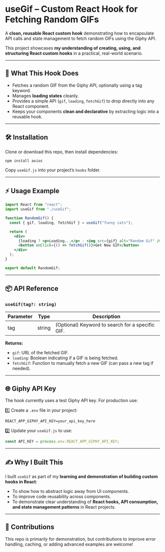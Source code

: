 # useGif – Custom React Hook for Fetching Random GIFs

A **clean, reusable React custom hook** demonstrating how to encapsulate API calls and state management to fetch random GIFs using the Giphy API.

This project showcases **my understanding of creating, using, and structuring React custom hooks** in a practical, real-world scenario.

---

## 🚀 What This Hook Does

* Fetches a random GIF from the Giphy API, optionally using a tag keyword.
* Manages **loading states** cleanly.
* Provides a simple API (`gif`, `loading`, `fetchGif`) to drop directly into any React component.
* Keeps your components **clean and declarative** by extracting logic into a reusable hook.

---

## 🛠️ Installation

Clone or download this repo, then install dependencies:

```bash
npm install axios
```

Copy `useGif.js` into your project’s `hooks` folder.

---

## ⚡ Usage Example

```jsx
import React from "react";
import useGif from "./useGif";

function RandomGif() {
  const { gif, loading, fetchGif } = useGif("funny cats");

  return (
    <div>
      {loading ? <p>Loading...</p> : <img src={gif} alt="Random Gif" />}
      <button onClick={() => fetchGif()}>Get New GIF</button>
    </div>
  );
}

export default RandomGif;
```

---

## 📦 API Reference

### `useGif(tag?: string)`

| Parameter | Type   | Description                                      |
| --------- | ------ | ------------------------------------------------ |
| tag       | string | (Optional) Keyword to search for a specific GIF. |

**Returns:**

* `gif`: URL of the fetched GIF.
* `loading`: Boolean indicating if a GIF is being fetched.
* `fetchGif`: Function to manually fetch a new GIF (can pass a new tag if needed).

---

## 🌐 Giphy API Key

The hook currently uses a test Giphy API key. For production use:

1️⃣ Create a `.env` file in your project:

```
REACT_APP_GIPHY_API_KEY=your_api_key_here
```

2️⃣ Update your `useGif.js` to use:

```js
const API_KEY = process.env.REACT_APP_GIPHY_API_KEY;
```

---

## ✍️ Why I Built This

I built `useGif` as part of my **learning and demonstration of building custom hooks in React**:

* To show how to abstract logic away from UI components.
* To improve code reusability across components.
* To demonstrate clear understanding of **React hooks, API consumption, and state management patterns** in React projects.

---

## 🤝 Contributions

This repo is primarily for demonstration, but contributions to improve error handling, caching, or adding advanced examples are welcome!
